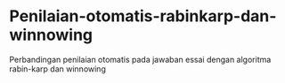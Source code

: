 # Penilaian-otomatis-rabinkarp-dan-winnowing
Perbandingan penilaian otomatis pada jawaban essai dengan algoritma rabin-karp dan winnowing
